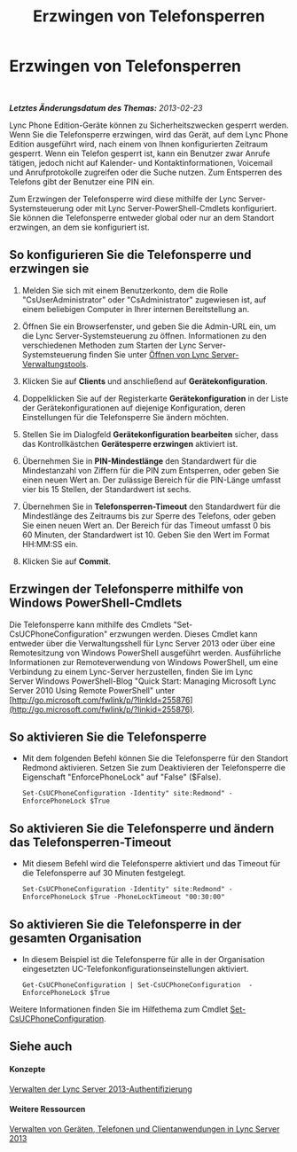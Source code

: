 ﻿---
title: Erzwingen von Telefonsperren
TOCTitle: Erzwingen von Telefonsperren
ms:assetid: 1f89298b-aea9-4952-93ca-0270b565792b
ms:mtpsurl: https://technet.microsoft.com/de-de/library/Gg520963(v=OCS.15)
ms:contentKeyID: 49293388
ms.date: 05/19/2016
mtps_version: v=OCS.15
ms.translationtype: HT
---

# Erzwingen von Telefonsperren

 

_**Letztes Änderungsdatum des Themas:** 2013-02-23_

Lync Phone Edition-Geräte können zu Sicherheitszwecken gesperrt werden. Wenn Sie die Telefonsperre erzwingen, wird das Gerät, auf dem Lync Phone Edition ausgeführt wird, nach einem von Ihnen konfigurierten Zeitraum gesperrt. Wenn ein Telefon gesperrt ist, kann ein Benutzer zwar Anrufe tätigen, jedoch nicht auf Kalender- und Kontaktinformationen, Voicemail und Anrufprotokolle zugreifen oder die Suche nutzen. Zum Entsperren des Telefons gibt der Benutzer eine PIN ein.

Zum Erzwingen der Telefonsperre wird diese mithilfe der Lync Server-Systemsteuerung oder mit Lync Server-PowerShell-Cmdlets konfiguriert. Sie können die Telefonsperre entweder global oder nur an dem Standort erzwingen, an dem sie konfiguriert ist.

## So konfigurieren Sie die Telefonsperre und erzwingen sie

1.  Melden Sie sich mit einem Benutzerkonto, dem die Rolle "CsUserAdministrator" oder "CsAdministrator" zugewiesen ist, auf einem beliebigen Computer in Ihrer internen Bereitstellung an.

2.  Öffnen Sie ein Browserfenster, und geben Sie die Admin-URL ein, um die Lync Server-Systemsteuerung zu öffnen. Informationen zu den verschiedenen Methoden zum Starten der Lync Server-Systemsteuerung finden Sie unter [Öffnen von Lync Server-Verwaltungstools](lync-server-2013-open-lync-server-administrative-tools.md).

3.  Klicken Sie auf **Clients** und anschließend auf **Gerätekonfiguration**.

4.  Doppelklicken Sie auf der Registerkarte **Gerätekonfiguration** in der Liste der Gerätekonfigurationen auf diejenige Konfiguration, deren Einstellungen für die Telefonsperre Sie ändern möchten.

5.  Stellen Sie im Dialogfeld **Gerätekonfiguration bearbeiten** sicher, dass das Kontrollkästchen **Gerätesperre erzwingen** aktiviert ist.

6.  Übernehmen Sie in **PIN-Mindestlänge** den Standardwert für die Mindestanzahl von Ziffern für die PIN zum Entsperren, oder geben Sie einen neuen Wert an. Der zulässige Bereich für die PIN-Länge umfasst vier bis 15 Stellen, der Standardwert ist sechs.

7.  Übernehmen Sie in **Telefonsperren-Timeout** den Standardwert für die Mindestlänge des Zeitraums bis zur Sperre des Telefons, oder geben Sie einen neuen Wert an. Der Bereich für das Timeout umfasst 0 bis 60 Minuten, der Standardwert ist 10. Geben Sie den Wert im Format HH:MM:SS ein.

8.  Klicken Sie auf **Commit**.

## Erzwingen der Telefonsperre mithilfe von Windows PowerShell-Cmdlets

Die Telefonsperre kann mithilfe des Cmdlets "Set-CsUCPhoneConfiguration" erzwungen werden. Dieses Cmdlet kann entweder über die Verwaltungsshell für Lync Server 2013 oder über eine Remotesitzung von Windows PowerShell ausgeführt werden. Ausführliche Informationen zur Remoteverwendung von Windows PowerShell, um eine Verbindung zu einem Lync-Server herzustellen, finden Sie im Lync Server Windows PowerShell-Blog "Quick Start: Managing Microsoft Lync Server 2010 Using Remote PowerShell" unter [http://go.microsoft.com/fwlink/p/?linkId=255876](http://go.microsoft.com/fwlink/p/?linkid=255876).

## So aktivieren Sie die Telefonsperre

  - Mit dem folgenden Befehl können Sie die Telefonsperre für den Standort Redmond aktivieren. Setzen Sie zum Deaktivieren der Telefonsperre die Eigenschaft "EnforcePhoneLock" auf "False" ($False).
    
        Set-CsUCPhoneConfiguration -Identity" site:Redmond" -EnforcePhoneLock $True

## So aktivieren Sie die Telefonsperre und ändern das Telefonsperren-Timeout

  - Mit diesem Befehl wird die Telefonsperre aktiviert und das Timeout für die Telefonsperre auf 30 Minuten festgelegt.
    
        Set-CsUCPhoneConfiguration -Identity" site:Redmond" -EnforcePhoneLock $True -PhoneLockTimeout "00:30:00"

## So aktivieren Sie die Telefonsperre in der gesamten Organisation

  - In diesem Beispiel ist die Telefonsperre für alle in der Organisation eingesetzten UC-Telefonkonfigurationseinstellungen aktiviert.
    
        Get-CsUCPhoneConfiguration | Set-CsUCPhoneConfiguration  -EnforcePhoneLock $True

Weitere Informationen finden Sie im Hilfethema zum Cmdlet [Set-CsUCPhoneConfiguration](https://docs.microsoft.com/en-us/powershell/module/skype/Set-CsUCPhoneConfiguration).

## Siehe auch

#### Konzepte

[Verwalten der Lync Server 2013-Authentifizierung](lync-server-2013-managing-lync-server-authentication.md)  

#### Weitere Ressourcen

[Verwalten von Geräten, Telefonen und Clientanwendungen in Lync Server 2013](lync-server-2013-managing-devices-phones-and-client-applications.md)

